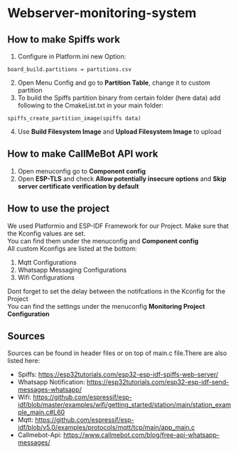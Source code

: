 # Webserver-monitoring-system

## How to make Spiffs work

1. Configure in Platform.ini new Option: 
```
board_build.partitions = partitions.csv
```
2. Open Menu Config and go to **Partition Table**, change it to custom partition
3. To build the Spiffs partition binary from certain folder (here data) add following to the CmakeList.txt in your main folder:
```
spiffs_create_partition_image(spiffs data)
```
4. Use **Build Filesystem Image** and **Upload Filesystem Image** to upload

## How to make CallMeBot API work

1. Open menuconfig go to **Component config**
2. Open **ESP-TLS** and check **Allow potentially insecure options** and **Skip server certificate verification by default**

## How to use the project
We used Platformio and ESP-IDF Framework for our Project. Make sure that the Kconfig values are set. <br>
You can find them under the menuconfig and **Component config** <br>
All custom Kconfigs are listed at the bottom:
1. Mqtt Configurations
2. Whatsapp Messaging Configurations
3. Wifi Configurations

Dont forget to set the delay between the notifcations in the Kconfig for the Project <br>
You can find the settings under the menuconfig **Monitoring Project Configuration**

## Sources

Sources can be found in header files or on top of main.c file.There are also listed here:

- Spiffs: https://esp32tutorials.com/esp32-esp-idf-spiffs-web-server/
- Whatsapp Notification: https://esp32tutorials.com/esp32-esp-idf-send-messages-whatsapp/
- Wifi: https://github.com/espressif/esp-idf/blob/master/examples/wifi/getting_started/station/main/station_example_main.c#L60
- Mqtt: https://github.com/espressif/esp-idf/blob/v5.0/examples/protocols/mqtt/tcp/main/app_main.c
- Callmebot-Api: https://www.callmebot.com/blog/free-api-whatsapp-messages/